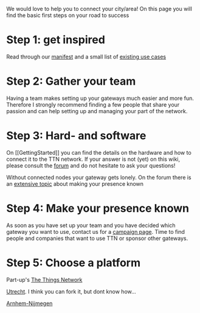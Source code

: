 We would love to help you to connect your city/area! On this page you will find the basic first steps on your road to success

# Step 1: get inspired
Read through our [manifest](https://github.com/TheThingsNetwork/Manifest) and a small list of [existing use cases](Use-cases)

# Step 2: Gather your team
Having a team makes setting up your gateways much easier and more fun. Therefore I strongly recommend finding a few people that share your passion and can help setting up and managing your part of the network. 

# Step 3: Hard- and software
On [[GettingStarted]] you can find the details on the hardware and how to connect it to the TTN network. 
If your answer is not (yet) on this wiki, please consult the [forum](http://forum.thethingsnetwork.org) and do not hesitate to ask your questions!

Without connected nodes your gateway gets lonely. On the forum there is an [extensive topic](http://forum.thethingsnetwork.org/t/integrated-communications-for-teams-to-advertise-their-local-presence-best-practices-and-suggested-framework/247) about making your presence known

# Step 4: Make your presence known
As soon as you have set up your team and you have decided which gateway you want to use, contact us for a [campaign page](Campaign-page). Time to find people and companies that want to use TTN or sponsor other gateways.

# Step 5: Choose a platform
Part-up's
[The Things Network](https://part-up.com/thethingsnetwork)

[Utrecht](https://part-up.com/partups/the-things-network-utrecht-BbN8MTzD2m64MahrS). I think you can fork it, but dont know how...

[Arnhem-Nijmegen](https://part-up.com/partups/crowdsourced-ttn-voor-arnhem-nijmegen-greater-100-gelderland-YH3jE536NXekXE46E)
